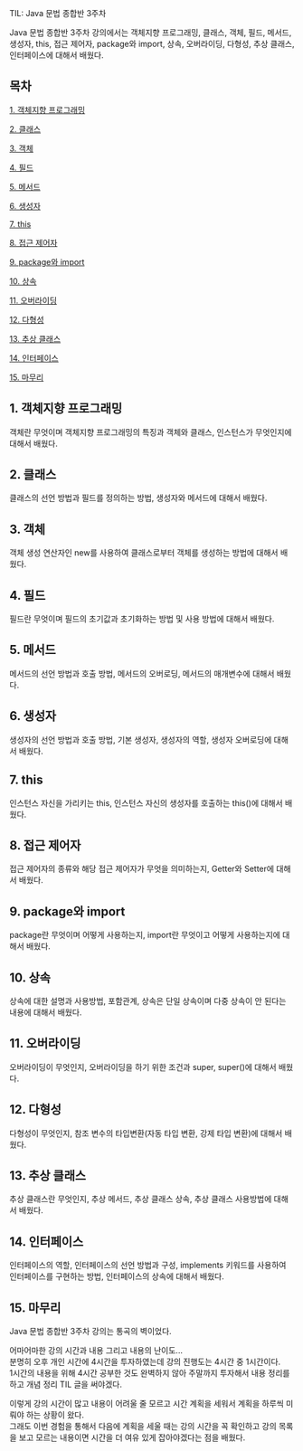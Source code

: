 TIL: Java 문법 종합반 3주차

Java 문법 종합반 3주차 강의에서는 객체지향 프로그래밍, 클래스, 객체, 필드, 메서드, 생성자, this, 접근 제어자, package와 import, 상속, 오버라이딩, 다형성, 추상 클래스, 인터페이스에 대해서 배웠다.

## 목차

[1. 객체지향 프로그래밍](#1-객체지향-프로그래밍)

[2. 클래스](#2-클래스)

[3. 객체](#3-객체)

[4. 필드](#4-필드)

[5. 메서드](#5-메서드)

[6. 생성자](#6-생성자)

[7. this](#7-this)

[8. 접근 제어자](#8-접근-제어자)

[9. package와 import](#9-package와-import)

[10. 상속](#10-상속)

[11. 오버라이딩](#11-오버라이딩)

[12. 다형성](#12-다형성)

[13. 추상 클래스](#13-추상-클래스)

[14. 인터페이스](#14-인터페이스)

[15. 마무리](#15-마무리)

## 1. 객체지향 프로그래밍

객체란 무엇이며 객체지향 프로그래밍의 특징과 객체와 클래스, 인스턴스가 무엇인지에 대해서 배웠다.

## 2. 클래스

클래스의 선언 방법과 필드를 정의하는 방법, 생성자와 메서드에 대해서 배웠다.

## 3. 객체

객체 생성 연산자인 new를 사용하여 클래스로부터 객체를 생성하는 방법에 대해서 배웠다.

## 4. 필드

필드란 무엇이며 필드의 초기값과 초기화하는 방법 및 사용 방법에 대해서 배웠다.

## 5. 메서드

메서드의 선언 방법과 호출 방법, 메서드의 오버로딩, 메서드의 매개변수에 대해서 배웠다.

## 6. 생성자

생성자의 선언 방법과 호출 방법, 기본 생성자, 생성자의 역할, 생성자 오버로딩에 대해서 배웠다.

## 7. this

인스턴스 자신을 가리키는 this, 인스턴스 자신의 생성자를 호출하는 this()에 대해서 배웠다.

## 8. 접근 제어자

접근 제어자의 종류와 해당 접근 제어자가 무엇을 의미하는지, Getter와 Setter에 대해서 배웠다.

## 9. package와 import

package란 무엇이며 어떻게 사용하는지, import란 무엇이고 어떻게 사용하는지에 대해서 배웠다.

## 10. 상속

상속에 대한 설명과 사용방법, 포함관계, 상속은 단일 상속이며 다중 상속이 안 된다는 내용에 대해서 배웠다.

## 11. 오버라이딩

오버라이딩이 무엇인지, 오버라이딩을 하기 위한 조건과 super, super()에 대해서 배웠다.

## 12. 다형성

다형성이 무엇인지, 참조 변수의 타입변환(자동 타입 변환, 강제 타입 변환)에 대해서 배웠다.

## 13. 추상 클래스

추상 클래스란 무엇인지, 추상 메서드, 추상 클래스 상속, 추상 클래스 사용방법에 대해서 배웠다.

## 14. 인터페이스

인터페이스의 역할, 인터페이스의 선언 방법과 구성, implements 키워드를 사용하여 인터페이스를 구현하는 방법, 인터페이스의 상속에 대해서 배웠다.

## 15. 마무리

Java 문법 종합반 3주차 강의는 통곡의 벽이었다.

어마어마한 강의 시간과 내용 그리고 내용의 난이도...<br>
분명히 오후 개인 시간에 4시간을 투자하였는데 강의 진행도는 4시간 중 1시간이다.<br>
1시간의 내용을 위해 4시간 공부한 것도 완벽하지 않아 주말까지 투자해서 내용 정리를 하고 개념 정리 TIL 글을 써야겠다.

이렇게 강의 시간이 많고 내용이 어려울 줄 모르고 시간 계획을 세워서 계획을 하루씩 미뤄야 하는 상황이 왔다.<br>
그래도 이번 경험을 통해서 다음에 계획을 세울 때는 강의 시간을 꼭 확인하고 강의 목록을 보고 모르는 내용이면 시간을 더 여유 있게 잡아야겠다는 점을 배웠다.